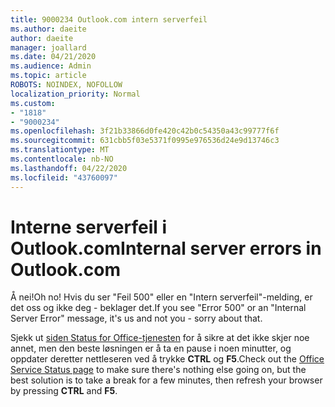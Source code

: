 ```yaml
---
title: 9000234 Outlook.com intern serverfeil
ms.author: daeite
author: daeite
manager: joallard
ms.date: 04/21/2020
ms.audience: Admin
ms.topic: article
ROBOTS: NOINDEX, NOFOLLOW
localization_priority: Normal
ms.custom:
- "1818"
- "9000234"
ms.openlocfilehash: 3f21b33866d0fe420c42b0c54350a43c99777f6f
ms.sourcegitcommit: 631cbb5f03e5371f0995e976536d24e9d13746c3
ms.translationtype: MT
ms.contentlocale: nb-NO
ms.lasthandoff: 04/22/2020
ms.locfileid: "43760097"
---
```

# <a name="internal-server-errors-in-outlookcom"></a><span data-ttu-id="dd4f6-102">Interne serverfeil i Outlook.com</span><span class="sxs-lookup"><span data-stu-id="dd4f6-102">Internal server errors in Outlook.com</span></span>

<span data-ttu-id="dd4f6-103">Å nei!</span><span class="sxs-lookup"><span data-stu-id="dd4f6-103">Oh no!</span></span> <span data-ttu-id="dd4f6-104">Hvis du ser "Feil 500" eller en "Intern serverfeil"-melding, er det oss og ikke deg - beklager det.</span><span class="sxs-lookup"><span data-stu-id="dd4f6-104">If you see "Error 500" or an "Internal Server Error" message, it's us and not you - sorry about that.</span></span>

<span data-ttu-id="dd4f6-105">Sjekk ut [siden Status for Office-tjenesten](https://portal.office.com/servicestatus) for å sikre at det ikke skjer noe annet, men den beste løsningen er å ta en pause i noen minutter, og oppdater deretter nettleseren ved å trykke **CTRL** og **F5**.</span><span class="sxs-lookup"><span data-stu-id="dd4f6-105">Check out the [Office Service Status page](https://portal.office.com/servicestatus) to make sure there's nothing else going on, but the best solution is to take a break for a few minutes, then refresh your browser by pressing **CTRL** and **F5**.</span></span>